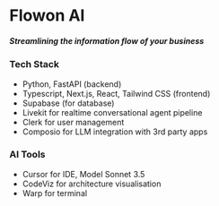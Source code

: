# Flowon AI
##### Streamlining the information flow of your business

### Tech Stack
- Python, FastAPI (backend)
- Typescript, Next.js, React, Tailwind CSS (frontend)
- Supabase (for database)
- Livekit for realtime conversational agent pipeline
- Clerk for user management
- Composio for LLM integration with 3rd party apps


### AI Tools
- Cursor for IDE, Model Sonnet 3.5
- CodeViz for architecture visualisation
- Warp for terminal
  
